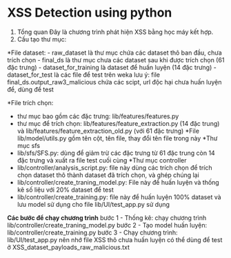# XSS Detection using python
1. Tổng quan
Đây là chương trình phát hiện XSS bằng học máy kết hợp.
2. Cấu tạo thư mục:

*File dataset:
	- raw_dataset là thư mục chứa các dataset thô ban đầu, chưa trích chọn
	- final_ds là thư mục chưa các dataset sau khi được trích chọn (61 đặc trưng)
	- dataset_for_training là dataset để huấn luyện (14 đặc trưng)
	- dataset_for_test là các file để test trên weka
lưu ý: file final_ds.output_raw3_malicious chứa các scipt, url độc hại chưa huấn luyện để, dùng để test

*File trích chọn:
- thư mục bao gồm các đặc trưng: lib/features/features.py
- thư mục để trích chọn: lib/features/feature_extraction.py (14 đặc trung) và lib/features/feature_extraction_old.py (với 61 đặc trưng)
*File lib/model/utils.py gồm tên cột, tên file, thay đổi tên file trong này
*Thư mục sfs
- lib/sfs/SFS.py: dùng để giảm trừ các đặc trưng từ 61 đặc trung còn 14 đặc trưng và xuất ra file test cuối cùng
*Thư mục controller
- lib/controller/analysis_script.py: file này dùng các trích chọn để trích chọn dataset thô thành dataset đã trích chọn, và ghép chúng lại
- lib/controller/create_traning_model.py: File này để huấn luyện và thống kê số liệu với 20% dataset để test
- lib/controller/create_training.py: file này để huấn luyện 100% dataset và lưu model sử dụng cho file lib/UI/test_app.py sử dụng

****Các bước để chạy chương trình****
bước 1 - Thống kê: chạy chương trình lib/controller/create_traning_model.py
bước 2 - Tạo model huấn luyện: lib/controller/create_training.py
bước 3 - Chạy chương trình: lib/UI/test_app.py
nên nhớ file XSS thô chưa huấn luyện có thể dùng để test ở XSS_dataset_payloads_raw_malicious.txt 
